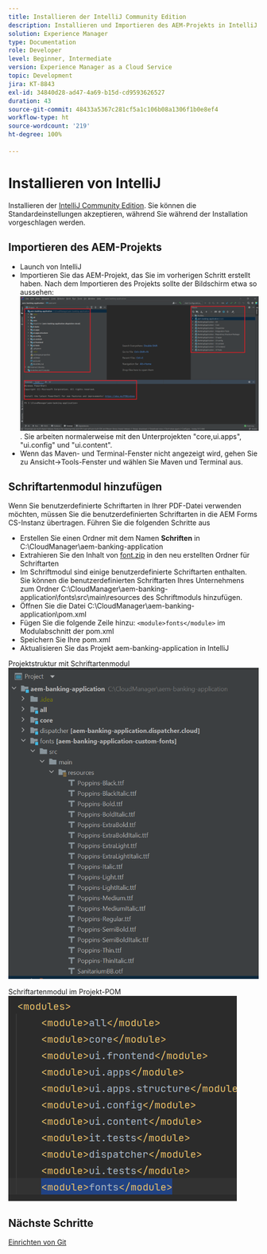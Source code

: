 ```yaml
---
title: Installieren der IntelliJ Community Edition
description: Installieren und Importieren des AEM-Projekts in IntelliJ
solution: Experience Manager
type: Documentation
role: Developer
level: Beginner, Intermediate
version: Experience Manager as a Cloud Service
topic: Development
jira: KT-8843
exl-id: 34840d28-ad47-4a69-b15d-cd9593626527
duration: 43
source-git-commit: 48433a5367c281cf5a1c106b08a1306f1b0e8ef4
workflow-type: ht
source-wordcount: '219'
ht-degree: 100%

---
```


# Installieren von IntelliJ

Installieren der [IntelliJ Community Edition](https://www.jetbrains.com/idea/download/#section=windows). Sie können die Standardeinstellungen akzeptieren, während Sie während der Installation vorgeschlagen werden.

## Importieren des AEM-Projekts

* Launch von IntelliJ
* Importieren Sie das AEM-Projekt, das Sie im vorherigen Schritt erstellt haben. Nach dem Importieren des Projekts sollte der Bildschirm etwa so aussehen: ![aem-banking-app](assets/aem-banking-app.png). Sie arbeiten normalerweise mit den Unterprojekten &quot;core,ui.apps&quot;, &quot;ui.config&quot; und &quot;ui.content&quot;.
* Wenn das Maven- und Terminal-Fenster nicht angezeigt wird, gehen Sie zu Ansicht->Tools-Fenster und wählen Sie Maven und Terminal aus.

## Schriftartenmodul hinzufügen

Wenn Sie benutzerdefinierte Schriftarten in Ihrer PDF-Datei verwenden möchten, müssen Sie die benutzerdefinierten Schriftarten in die AEM Forms CS-Instanz übertragen. Führen Sie die folgenden Schritte aus

* Erstellen Sie einen Ordner mit dem Namen **Schriften** in C:\CloudManager\aem-banking-application
* Extrahieren Sie den Inhalt von [font.zip](assets/fonts.zip) in den neu erstellten Ordner für Schriftarten
* Im Schriftmodul sind einige benutzerdefinierte Schriftarten enthalten. Sie können die benutzerdefinierten Schriftarten Ihres Unternehmens zum Ordner C:\CloudManager\aem-banking-application\fonts\src\main\resources des Schriftmoduls hinzufügen.
* Öffnen Sie die Datei C:\CloudManager\aem-banking-application\pom.xml
* Fügen Sie die folgende Zeile hinzu:  ```<module>fonts</module>``` im Modulabschnitt der pom.xml
* Speichern Sie Ihre pom.xml
* Aktualisieren Sie das Projekt aem-banking-application in IntelliJ

Projektstruktur mit Schriftartenmodul
![fonts-module](assets/fonts-module.png)

Schriftartenmodul im Projekt-POM
![fonts-pom](assets/fonts-module-pom.png)

## Nächste Schritte

[Einrichten von Git](./setup-git.md)
